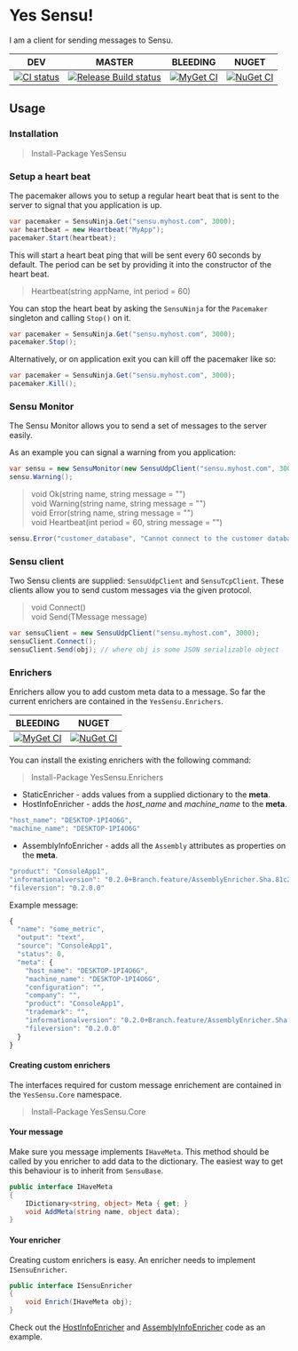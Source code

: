 # Yes Sensu!

I am a client for sending messages to Sensu.

| DEV |MASTER|BLEEDING|NUGET|
|-----|------|--------|-----|
|[![CI status][1]][2]|[![Release Build status][3]][4]|[![MyGet CI][5]][6]|[![NuGet CI][7]][8]|

## Usage

### Installation

> Install-Package YesSensu

### Setup a heart beat

The pacemaker allows you to setup a regular heart beat that is sent to the server to signal that you application is up.

```csharp
var pacemaker = SensuNinja.Get("sensu.myhost.com", 3000);
var heartbeat = new Heartbeat("MyApp");
pacemaker.Start(heartbeat);
```

This will start a heart beat ping that will be sent every 60 seconds by default. The period can be set by providing it into the constructor of the heart beat.

> Heartbeat(string appName, int period = 60)

You can stop the heart beat by asking the `SensuNinja` for the `Pacemaker` singleton and calling `Stop()` on it.

```csharp
var pacemaker = SensuNinja.Get("sensu.myhost.com", 3000);
pacemaker.Stop();
```

Alternatively, or on application exit you can kill off the pacemaker like so:

```csharp
var pacemaker = SensuNinja.Get("sensu.myhost.com", 3000);
pacemaker.Kill();
```

### Sensu Monitor

The Sensu Monitor allows you to send a set of messages to the server easily.

As an example you can signal a warning from you application:

```csharp
var sensu = new SensuMonitor(new SensuUdpClient("sensu.myhost.com", 3000), "MyApp");
sensu.Warning();
```

> void Ok(string name, string message = "")  
> void Warning(string name, string message = "")  
> void Error(string name, string message = "")  
> void Heartbeat(int period = 60, string message = "")  

```csharp
sensu.Error("customer_database", "Cannot connect to the customer database for more than 30 seconds.");
```

### Sensu client

Two Sensu clients are supplied: `SensuUdpClient` and `SensuTcpClient`. These clients allow you to send custom messages via the given protocol.

> void Connect()  
> void Send<TMessage>(TMessage message)  

```csharp
var sensuClient = new SensuUdpClient("sensu.myhost.com", 3000);
sensuClient.Connect();
sensuClient.Send(obj); // where obj is some JSON serializable object
```

### Enrichers

Enrichers allow you to add custom meta data to a message. So far the current enrichers are contained in the `YesSensu.Enrichers`.

|BLEEDING|NUGET|
|--------|-----|
|[![MyGet CI][9]][10]|[![NuGet CI][11]][12]|

You can install the existing enrichers with the following command:  

> Install-Package YesSensu.Enrichers

- StaticEnricher - adds values from a supplied dictionary to the **meta**.  
- HostInfoEnricher - adds the *host_name* and *machine_name* to the **meta**.
```javascript
"host_name": "DESKTOP-1PI4O6G",
"machine_name": "DESKTOP-1PI4O6G"
```
- AssemblyInfoEnricher - adds all the `Assembly` attributes as properties on the **meta**.
```javascript
"product": "ConsoleApp1",
"informationalversion": "0.2.0+Branch.feature/AssemblyEnricher.Sha.81c27cee5be57f638ad08c53e4ac17ef73f3ea30",
"fileversion": "0.2.0.0"
```

Example message:

```javascript
{
  "name": "some_metric",
  "output": "text",
  "source": "ConsoleApp1",
  "status": 0,
  "meta": {
    "host_name": "DESKTOP-1PI4O6G",
    "machine_name": "DESKTOP-1PI4O6G",
    "configuration": "",
    "company": "",
    "product": "ConsoleApp1",
    "trademark": "",
    "informationalversion": "0.2.0+Branch.feature/AssemblyEnricher.Sha.81c27cee5be57f638ad08c53e4ac17ef73f3ea30",
    "fileversion": "0.2.0.0"
  }
}
```

#### Creating custom enrichers

The interfaces required for custom message enrichement are contained in the `YesSensu.Core` namespace.

> Install-Package YesSensu.Core

#### Your message

Make sure you message implements `IHaveMeta`. This method should be called by you enricher to add data to the dictionary. The easiest way to get this behaviour is to inherit from `SensuBase`.

```csharp
public interface IHaveMeta
{
    IDictionary<string, object> Meta { get; }
    void AddMeta(string name, object data);
}
```

#### Your enricher

Creating custom enrichers is easy. An enricher needs to implement `ISensuEnricher`.

```csharp
public interface ISensuEnricher
{
    void Enrich(IHaveMeta obj);
}
```

Check out the [HostInfoEnricher](https://github.com/dburriss/yes-sensu/blob/master/src/YesSensu.Enrichers/HostInfoEnricher.cs) and [AssemblyInfoEnricher](https://github.com/dburriss/yes-sensu/blob/master/src/YesSensu.Enrichers/AssemblyInfoEnricher.cs) code as an example.

[1]: https://ci.appveyor.com/api/projects/status/sb2eidh6qhnoj4lt?svg=true
[2]: https://ci.appveyor.com/project/dburriss/yes-sensu
[3]: https://ci.appveyor.com/api/projects/status/sb2eidh6qhnoj4lt/branch/master?svg=true
[4]: https://ci.appveyor.com/project/dburriss/yes-sensu/branch/master
[5]: https://img.shields.io/myget/dburriss-ci/vpre/YesSensu.svg
[6]: https://www.myget.org/feed/Packages/dburriss-ci
[7]: https://img.shields.io/nuget/v/YesSensu.svg
[8]: https://www.nuget.org/packages/YesSensu/
[9]: https://img.shields.io/myget/dburriss-ci/vpre/YesSensu.Enrichers.svg
[10]: https://www.myget.org/feed/Packages/dburriss-ci
[11]: https://img.shields.io/nuget/v/YesSensu.Enrichers.svg
[12]: https://www.nuget.org/packages/YesSensu.Enrichers/